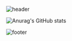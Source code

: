 ![header](https://capsule-render.vercel.app/api?type=wave&color=auto&section=header&height=200&text=HELLO!&animation=fadeIn&fontSize=100)



![Anurag's GitHub stats](https://github-readme-stats.vercel.app/api?username=YOOONEUNJIN&show_icons=true&theme=dark)




![footer](https://capsule-render.vercel.app/api?type=wave&color=auto&section=footer&height=200)
